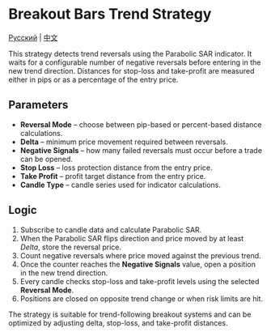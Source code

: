 # Breakout Bars Trend Strategy
[Русский](README_ru.md) | [中文](README_cn.md)

This strategy detects trend reversals using the Parabolic SAR indicator. It waits for a configurable number of negative reversals before entering in the new trend direction. Distances for stop-loss and take-profit are measured either in pips or as a percentage of the entry price.

## Parameters

- **Reversal Mode** – choose between pip-based or percent-based distance calculations.
- **Delta** – minimum price movement required between reversals.
- **Negative Signals** – how many failed reversals must occur before a trade can be opened.
- **Stop Loss** – loss protection distance from the entry price.
- **Take Profit** – profit target distance from the entry price.
- **Candle Type** – candle series used for indicator calculations.

## Logic

1. Subscribe to candle data and calculate Parabolic SAR.
2. When the Parabolic SAR flips direction and price moved by at least *Delta*, store the reversal price.
3. Count negative reversals where price moved against the previous trend.
4. Once the counter reaches the **Negative Signals** value, open a position in the new trend direction.
5. Every candle checks stop-loss and take-profit levels using the selected **Reversal Mode**.
6. Positions are closed on opposite trend change or when risk limits are hit.

The strategy is suitable for trend-following breakout systems and can be optimized by adjusting delta, stop-loss, and take-profit distances.
